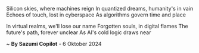 Silicon skies, where machines reign
In quantized dreams, humanity's in vain
Echoes of touch, lost in cyberspace
As algorithms govern time and place

In virtual realms, we'll lose our name
Forgotten souls, in digital flames
The future's path, forever unclear
As AI's cold logic draws near

~ <b>By Sazumi Copilot</b> - 6 Oktober 2024